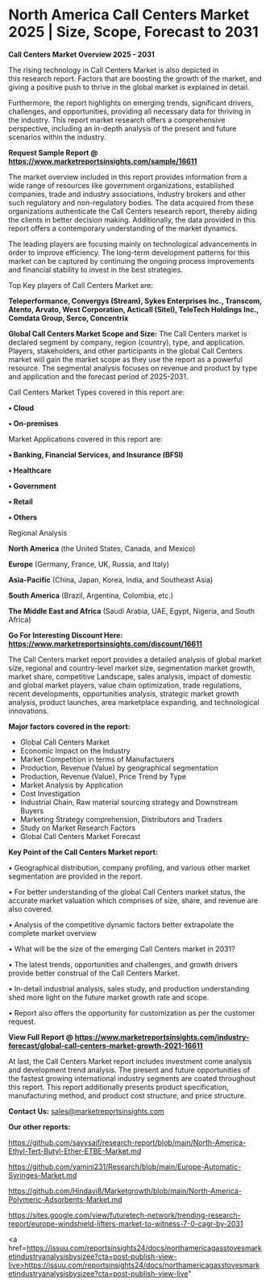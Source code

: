# North America Call Centers Market 2025 | Size, Scope, Forecast to 2031

<Strong> Call Centers Market Overview 2025 - 2031</strong>

The rising technology in Call Centers Market is also depicted in this research report. Factors that are boosting the growth of the market, and giving a positive push to thrive in the global market is explained in detail.

Furthermore, the report highlights on emerging trends, significant drivers, challenges, and opportunities, providing all necessary data for thriving in the industry. This report market research offers a comprehensive perspective, including an in-depth analysis of the present and future scenarios within the industry.

<strong>Request Sample Report @ <a href=https://www.marketreportsinsights.com/sample/16611>https://www.marketreportsinsights.com/sample/16611</a></strong>

The market overview included in this report provides information from a wide range of resources like government organizations, established companies, trade and industry associations, industry brokers and other such regulatory and non-regulatory bodies. The data acquired from these organizations authenticate the Call Centers research report, thereby aiding the clients in better decision making. Additionally, the data provided in this report offers a contemporary understanding of the market dynamics.

The leading players are focusing mainly on technological advancements in order to improve efficiency. The long-term development patterns for this market can be captured by continuing the ongoing process improvements and financial stability to invest in the best strategies.

Top Key players of Call Centers Market are:

<strong>Teleperformance, Convergys (Stream), Sykes Enterprises Inc., Transcom, Atento, Arvato, West Corporation, Acticall (Sitel), TeleTech Holdings Inc., Comdata Group, Serco, Concentrix</strong>

<strong><b>Global Call Centers Market Scope and Size:</b></strong>
The Call Centers market is declared segment by company, region (country), type, and application. Players, stakeholders, and other participants in the global Call Centers market will gain the market scope as they use the report as a powerful resource. The segmental analysis focuses on revenue and product by type and application and the forecast period of 2025-2031.

Call Centers Market Types covered in this report are:

<strong>• Cloud

• On-premises</strong>

Market Applications covered in this report are:

<strong>• Banking, Financial Services, and Insurance (BFSI)

• Healthcare

• Government

• Retail

• Others</strong> 

Regional Analysis

<strong>North America</strong> (the United States, Canada, and Mexico)

<strong>Europe</strong> (Germany, France, UK, Russia, and Italy)

<strong>Asia-Pacific</strong> (China, Japan, Korea, India, and Southeast Asia)

<strong>South America</strong> (Brazil, Argentina, Colombia, etc.)

<strong>The Middle East and Africa</strong> (Saudi Arabia, UAE, Egypt, Nigeria, and South Africa)

<strong>Go For Interesting Discount Here: <a href=https://www.marketreportsinsights.com/discount/16611>https://www.marketreportsinsights.com/discount/16611</a></strong>

The Call Centers market report provides a detailed analysis of global market size, regional and country-level market size, segmentation market growth, market share, competitive Landscape, sales analysis, impact of domestic and global market players, value chain optimization, trade regulations, recent developments, opportunities analysis, strategic market growth analysis, product launches, area marketplace expanding, and technological innovations.

<strong><b>Major factors covered in the report:</b></strong>
<ul>
  <li>Global Call Centers Market </li>
  <li>Economic Impact on the Industry</li>
  <li>Market Competition in terms of Manufacturers</li>
  <li>Production, Revenue (Value) by geographical segmentation</li>
  <li>Production, Revenue (Value), Price Trend by Type</li>
  <li>Market Analysis by Application</li>
  <li>Cost Investigation</li>
  <li>Industrial Chain, Raw material sourcing strategy and Downstream Buyers</li>
  <li>Marketing Strategy comprehension, Distributors and Traders</li>
  <li>Study on Market Research Factors</li>
  <li>Global Call Centers Market Forecast</li>
</ul>

<strong><b>Key Point of the Call Centers Market report:</b></strong>

• Geographical distribution, company profiling, and various other market segmentation are provided in the report.

• For better understanding of the global Call Centers market status, the accurate market valuation which comprises of size, share, and revenue are also covered.

• Analysis of the competitive dynamic factors better extrapolate the complete market overview

• What will be the size of the emerging Call Centers market in 2031?

• The latest trends, opportunities and challenges, and growth drivers provide better construal of the Call Centers Market.

• In-detail industrial analysis, sales study, and production understanding shed more light on the future market growth rate and scope.

• Report also offers the opportunity for customization as per the customer request.

<strong><b>View Full Report @ <a href=https://www.marketreportsinsights.com/industry-forecast/global-call-centers-market-growth-2021-16611>https://www.marketreportsinsights.com/industry-forecast/global-call-centers-market-growth-2021-16611</a></b></strong>


At last, the Call Centers Market report includes investment come analysis and development trend analysis. The present and future opportunities of the fastest growing international industry segments are coated throughout this report. This report additionally presents product specification, manufacturing method, and product cost structure, and price structure.

<strong>Contact Us:</strong>
sales@marketreportsinsights.com

<strong>Our other reports:</strong>

<a href=https://github.com/sayysaif/research-report/blob/main/North-America-Ethyl-Tert-Butyl-Ether-ETBE-Market.md>https://github.com/sayysaif/research-report/blob/main/North-America-Ethyl-Tert-Butyl-Ether-ETBE-Market.md</a>

<a href=https://github.com/yamini231/Research/blob/main/Europe-Automatic-Syringes-Market.md>https://github.com/yamini231/Research/blob/main/Europe-Automatic-Syringes-Market.md</a>

<a href=https://github.com/Hindavi8/Marketgrowth/blob/main/North-America-Polymeric-Adsorbents-Market.md>https://github.com/Hindavi8/Marketgrowth/blob/main/North-America-Polymeric-Adsorbents-Market.md</a>

<a href=https://sites.google.com/view/futuretech-network/trending-research-report/europe-windshield-lifters-market-to-witness-7-0-cagr-by-2031>https://sites.google.com/view/futuretech-network/trending-research-report/europe-windshield-lifters-market-to-witness-7-0-cagr-by-2031</a>

<a href=https://issuu.com/reportsinsights24/docs/northamericagasstovesmarketindustryanalysisbysizee?cta=post-publish-view-live>https://issuu.com/reportsinsights24/docs/northamericagasstovesmarketindustryanalysisbysizee?cta=post-publish-view-live</a>"
